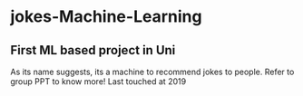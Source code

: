 # jokes-Machine-Learning
## First ML based project in Uni
As its name suggests, its a machine to recommend jokes to people. 
Refer to group PPT to know more! Last touched at 2019
